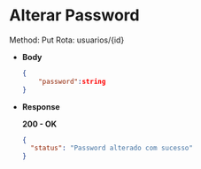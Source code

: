 # Alterar Password

Method: Put
Rota: usuarios/{id}

- **Body**

    ```json
    {
    	"password":string
    }
    ```

- **Response**

    **200 - OK**

    ```json
    {
      "status": "Password alterado com sucesso"
    }
    ```